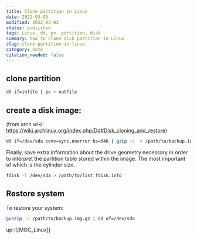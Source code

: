 ```yaml
---
title: Clone partition in Linux
date: 2022-03-03
modified: 2022-03-03
status: published
tags: Linux, dd, pv, partition, disk
summary: how to clone disk partition in Linux
slug: clone-partition-in-linux
category: note
citation_needed: false
---
```


## clone partition
```sh
dd if=infile | pv > outfile
```

## create a disk image:
(from arch wiki: https://wiki.archlinux.org/index.php/Dd#Disk_cloning_and_restore)
```sh
dd if=/dev/sda conv=sync,noerror bs=64K | gzip -c  > /path/to/backup.img.gz
```

Finally, save extra information about the drive geometry necessary in order to interpret the partition table stored within the image. The most important of which is the cylinder size.
```sh
fdisk -l /dev/sda > /path/to/list_fdisk.info
```

## Restore system
To restore your system:
```sh
gunzip -c /path/to/backup.img.gz | dd of=/dev/sda
```

up::[[MOC_Linux]]